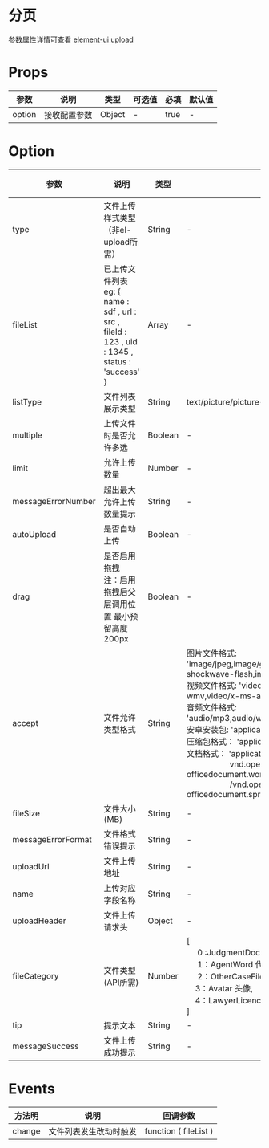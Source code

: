 # 分页

参数属性详情可查看 [element-ui upload](https://element.eleme.cn/#/zh-CN/component/upload)

# Props

| 参数 | 说明 | 类型 | 可选值 | 必填 | 默认值 |
| ------ | ------ | ------ | ------ | ------ | ------ |
| option | 接收配置参数 | Object | - | true | - |


# Option

| 参数 | 说明 | 类型 | 可选值 | 必填 | 默认值 |
| ------ | ------ | ------ | ------ | ------ | ------ |
| type | 文件上传样式类型（非el-upload所需） | String | - | - | - |
| fileList | 已上传文件列表  <br> eg: { name : sdf , url : src , fileId : 123 , uid : 1345 , status : 'success' } | Array | - | true | [ ] |
| listType | 文件列表展示类型 | String | text/picture/picture-card | - | picture-card |
| multiple | 上传文件时是否允许多选 | Boolean | - | - | fasle |
| limit | 允许上传数量 | Number | - | - | 1 |
| messageErrorNumber | 超出最大允许上传数量提示 | String | - | - | '您已超出最大允许上传数量' |
| autoUpload | 是否自动上传 | Boolean | - | - | true |
| drag | 是否启用拖拽 <br> 注：启用拖拽后父层调用位置 最小预留高度200px | Boolean | - | - | false |
| accept | 文件允许类型格式 | String | 图片文件格式: 'image/jpeg,image/gif,image/png,image/bmp,image/tiff,application/x-shockwave-flash,image/svg+xml'<br>视频文件格式: 'video/mp4,video/x-flv,video/quicktime,video/x-ms-wmv,video/x-ms-asf,video/3gpp,video/avi,video/x-matroska'<br>音频文件格式: 'audio/mp3,audio/wav,audio/aiff,audio/basic,audio/mpeg,audio/mid,'<br>安卓安装包: 'application/vnd.android.package-archive'<br>压缩包格式： 'application/x-zip-compressed,application/x-tar'<br>文档格式： 'application/pdf,application/msword,application/<br>&nbsp;&nbsp;&nbsp;&nbsp;&nbsp;&nbsp;&nbsp;&nbsp;&nbsp;&nbsp;&nbsp;&nbsp;&nbsp;&nbsp;&nbsp;&nbsp;&nbsp;&nbsp;&nbsp;&nbsp;vnd.openxmlformats-officedocument.wordprocessingml.document,application<br>&nbsp;&nbsp;&nbsp;&nbsp;&nbsp;&nbsp;&nbsp;&nbsp;&nbsp;&nbsp;&nbsp;&nbsp;&nbsp;&nbsp;&nbsp;&nbsp;&nbsp;&nbsp;&nbsp;&nbsp;/vnd.openxmlformats-officedocument.spreadsheetml.sheet,application/vnd.ms-excel' | - | 'image/jpg,image/jpeg,image/gif,image/png,image/bmp,' |
| fileSize | 文件大小(MB) | String | - | - | 5 |
| messageErrorFormat | 文件格式错误提示 | String | - | - | '文件格式不正确，请选择正确格式文件' |
| uploadUrl | 文件上传地址 | String | - | - | - |
| name | 上传对应字段名称 | String | - | - | - |
| uploadHeader | 文件上传请求头 | Object | - | - | - |
| fileCategory | 文件类型(API所需) | Number | [<br>&nbsp;&nbsp;&nbsp;&nbsp; 0 :JudgmentDocument 裁判文书, <br>&nbsp;&nbsp;&nbsp;&nbsp; 1：AgentWord 代理词， <br>&nbsp;&nbsp;&nbsp;&nbsp; 2：OtherCaseFile 案件其他材料,<br>&nbsp;&nbsp;&nbsp;&nbsp;3：Avatar 头像,<br>&nbsp;&nbsp;&nbsp;&nbsp;4：LawyerLicence 律师执业证,<br>] | true | null |
| tip | 提示文本 | String | - | - | '只能上传jpg/png/bmp/gif文件' |
| messageSuccess | 文件上传成功提示 | String | - | - | '文件上传成功' |

# Events

| 方法明 | 说明 | 回调参数 |
| ------ | ------ | ------ |
| change | 文件列表发生改动时触发 | function ( fileList ) |
